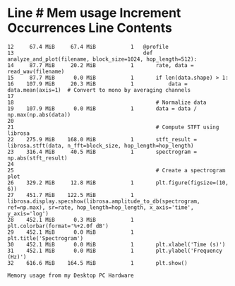 Line #    Mem usage    Increment  Occurrences   Line Contents
=============================================================
    12     67.4 MiB     67.4 MiB           1   @profile
    13                                         def analyze_and_plot(filename, block_size=1024, hop_length=512):
    14     87.7 MiB     20.2 MiB           1       rate, data = read_wav(filename)
    15     87.7 MiB      0.0 MiB           1       if len(data.shape) > 1:
    16    107.9 MiB     20.3 MiB           1           data = data.mean(axis=1)  # Convert to mono by averaging channels
    17
    18                                             # Normalize data
    19    107.9 MiB      0.0 MiB           1       data = data / np.max(np.abs(data))
    20
    21                                             # Compute STFT using librosa
    22    275.9 MiB    168.0 MiB           1       stft_result = librosa.stft(data, n_fft=block_size, hop_length=hop_length)
    23    316.4 MiB     40.5 MiB           1       spectrogram = np.abs(stft_result)
    24
    25                                             # Create a spectrogram plot
    26    329.2 MiB     12.8 MiB           1       plt.figure(figsize=(10, 6))
    27    451.7 MiB    122.5 MiB           1       librosa.display.specshow(librosa.amplitude_to_db(spectrogram, ref=np.max), sr=rate, hop_length=hop_length, x_axis='time', y_axis='log')
    28    452.1 MiB      0.3 MiB           1       plt.colorbar(format='%+2.0f dB')
    29    452.1 MiB      0.0 MiB           1       plt.title('Spectrogram')
    30    452.1 MiB      0.0 MiB           1       plt.xlabel('Time (s)')
    31    452.1 MiB      0.0 MiB           1       plt.ylabel('Frequency (Hz)')
    32    616.6 MiB    164.5 MiB           1       plt.show()

    Memory usage from my Desktop PC Hardware

